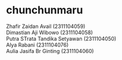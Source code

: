 # chunchunmaru
Zhafir Zaidan Avail (2311104059)  
Dimastian Aji Wibowo (2311104058)  
Putra STrata Tandika Setyawan (2311104050)  
Alya Rabani (2311104076)  
Aulia Jasifa Br Ginting (2311104060)  
